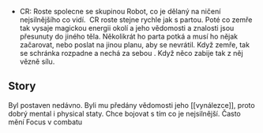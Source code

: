 - CR: Roste spolecne se skupinou
Robot, co je dělaný na ničení nejsilnějšího co vidí.  CR roste stejne rychle jak s partou. Poté co zemře tak vysaje magickou energii okolí a jeho vědomosti a znalosti jsou přesunuty do jiného těla. Několikrát ho parta potká a musí ho nějak začarovat, nebo poslat na jinou planu, aby se nevrátil. Když zemře, tak se schránka rozpadne a nechá za sebou . Když něco zabije tak z něj vězně sílu.
## Story
Byl postaven nedávno. Byli mu předány vědomosti jeho [[vynálezce]], proto dobrý mental i physical staty. Chce bojovat s tím co je nejsilnější. Často mění Focus v combatu